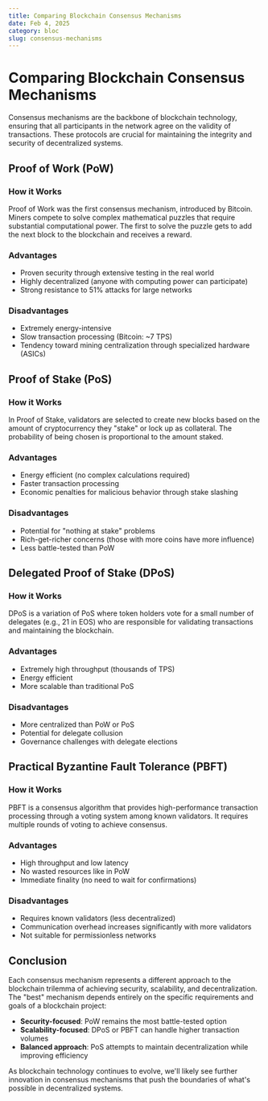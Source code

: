 ```yaml
---
title: Comparing Blockchain Consensus Mechanisms
date: Feb 4, 2025
category: bloc
slug: consensus-mechanisms
---
```


# Comparing Blockchain Consensus Mechanisms

Consensus mechanisms are the backbone of blockchain technology, ensuring that all participants in the network agree on the validity of transactions. These protocols are crucial for maintaining the integrity and security of decentralized systems.

## Proof of Work (PoW)

### How it Works

Proof of Work was the first consensus mechanism, introduced by Bitcoin. Miners compete to solve complex mathematical puzzles that require substantial computational power. The first to solve the puzzle gets to add the next block to the blockchain and receives a reward.

### Advantages

* Proven security through extensive testing in the real world
* Highly decentralized (anyone with computing power can participate)
* Strong resistance to 51% attacks for large networks

### Disadvantages

* Extremely energy-intensive
* Slow transaction processing (Bitcoin: ~7 TPS)
* Tendency toward mining centralization through specialized hardware (ASICs)

## Proof of Stake (PoS)

### How it Works

In Proof of Stake, validators are selected to create new blocks based on the amount of cryptocurrency they "stake" or lock up as collateral. The probability of being chosen is proportional to the amount staked.

### Advantages

* Energy efficient (no complex calculations required)
* Faster transaction processing
* Economic penalties for malicious behavior through stake slashing

### Disadvantages

* Potential for "nothing at stake" problems
* Rich-get-richer concerns (those with more coins have more influence)
* Less battle-tested than PoW

## Delegated Proof of Stake (DPoS)

### How it Works

DPoS is a variation of PoS where token holders vote for a small number of delegates (e.g., 21 in EOS) who are responsible for validating transactions and maintaining the blockchain.

### Advantages

* Extremely high throughput (thousands of TPS)
* Energy efficient
* More scalable than traditional PoS

### Disadvantages

* More centralized than PoW or PoS
* Potential for delegate collusion
* Governance challenges with delegate elections

## Practical Byzantine Fault Tolerance (PBFT)

### How it Works

PBFT is a consensus algorithm that provides high-performance transaction processing through a voting system among known validators. It requires multiple rounds of voting to achieve consensus.

### Advantages

* High throughput and low latency
* No wasted resources like in PoW
* Immediate finality (no need to wait for confirmations)

### Disadvantages

* Requires known validators (less decentralized)
* Communication overhead increases significantly with more validators
* Not suitable for permissionless networks

## Conclusion

Each consensus mechanism represents a different approach to the blockchain trilemma of achieving security, scalability, and decentralization. The "best" mechanism depends entirely on the specific requirements and goals of a blockchain project:

* **Security-focused**: PoW remains the most battle-tested option
* **Scalability-focused**: DPoS or PBFT can handle higher transaction volumes
* **Balanced approach**: PoS attempts to maintain decentralization while improving efficiency

As blockchain technology continues to evolve, we'll likely see further innovation in consensus mechanisms that push the boundaries of what's possible in decentralized systems.
